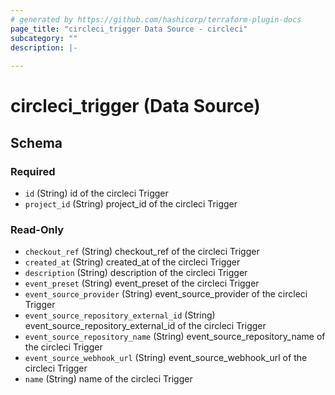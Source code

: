 ```yaml
---
# generated by https://github.com/hashicorp/terraform-plugin-docs
page_title: "circleci_trigger Data Source - circleci"
subcategory: ""
description: |-
  
---
```


# circleci_trigger (Data Source)





<!-- schema generated by tfplugindocs -->
## Schema

### Required

- `id` (String) id of the circleci Trigger
- `project_id` (String) project_id of the circleci Trigger

### Read-Only

- `checkout_ref` (String) checkout_ref of the circleci Trigger
- `created_at` (String) created_at of the circleci Trigger
- `description` (String) description of the circleci Trigger
- `event_preset` (String) event_preset of the circleci Trigger
- `event_source_provider` (String) event_source_provider of the circleci Trigger
- `event_source_repository_external_id` (String) event_source_repository_external_id of the circleci Trigger
- `event_source_repository_name` (String) event_source_repository_name of the circleci Trigger
- `event_source_webhook_url` (String) event_source_webhook_url of the circleci Trigger
- `name` (String) name of the circleci Trigger

